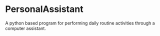 # PersonalAssistant
A python based program for performing daily routine activities through a computer assistant.
